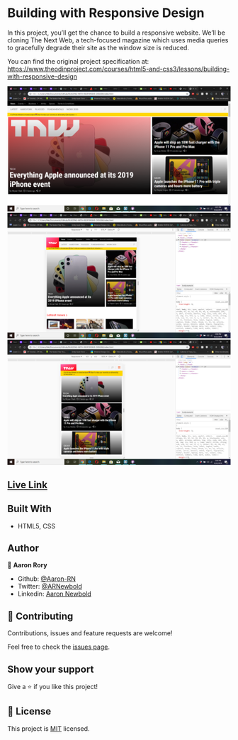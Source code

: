 # Building with Responsive Design
In this project, you’ll get the chance to build a responsive website. We’ll be cloning The Next Web, a tech-focused magazine which uses media queries to gracefully degrade their site as the window size is reduced. 

You can find the original project specification at: https://www.theodinproject.com/courses/html5-and-css3/lessons/building-with-responsive-design

![](images/img1.png)
![](images/img2.png)
![](images/img3.png)

## [Live Link](https://raw.githack.com/Aaron-RN/BUILDING-WITH-RESPONSIVE-DESIGN/master/index.html)

## Built With

- HTML5, CSS

## Author

👤 **Aaron Rory**

- Github: [@Aaron-RN](https://github.com/Aaron-RN)
- Twitter: [@ARNewbold](https://twitter.com/ARNewbold)
- Linkedin: [Aaron Newbold](https://www.linkedin.com/in/aaron-newbold-1b9233187/)

## 🤝 Contributing

Contributions, issues and feature requests are welcome!

Feel free to check the [issues page](issues/).

## Show your support

Give a ⭐️ if you like this project!

## 📝 License

This project is [MIT](lic.url) licensed.
